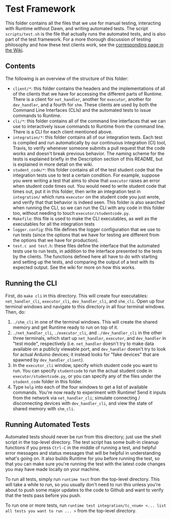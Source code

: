 # Test Framework

This folder contains all the files that we use for manual testing, interacting with Runtime without Dawn, and writing automated tests. The script `scripts/test.sh` is the file that actually runs the automated tests, and is also part of the test framework. For a more thorough discussion of testing philosophy and how these test clients work, see the [corresponding page in the Wiki](https://github.com/pioneers/runtime/wiki/Test-Framework).


## Contents

The following is an overview of the structure of this folder:

* `client/*`: this folder contains the headers and the implementations of all of the clients that we have for accessing the different parts of Runtime. There is a client for `net_handler`, another for `executor`, another for `dev_handler`, and a fourth for `shm`. These clients are used by both the Command Line Interfaces (CLIs) and the automated tests to issue commands to Runtime.
* `cli/*`: this folder contains all of the command line interfaces that we can use to interactively issue commands to Runtime from the command line. There is a CLI for each client mentioned above.
* `integration/*`: this folder contains all of our integration tests. Each test is compiled and run automatically by our continuous integration (CI) tool, Travis, to verify whenever someone submits a pull request that the code works and doesn't break previous behavior. The naming scheme for the tests is explained briefly in the Description section of this README, but is explained in more detail on the wiki.
* `student_code/*`: this folder contains all of the test student code that the integration tests use to test a certain condition. For example, suppose you were writing a test that aims to show that `executor` raises an error when student code times out. You would need to write student code that times out, put it in this folder, then write an integration test in `integration/` which runs `executor` on the student code you just wrote, and verify that that behavior is indeed seen. This folder is also searched when running the CLI, so we can run the CLI with any code in this folder too, without needing to touch `executor/studentcode.py`.
* `Makefile`: this file is used to make the CLI executables, as well as the executables for all the integration tests
* `logger.config`: this file defines the logger configuration that we use to run tests (since the options that we have for testing are different from the options that we have for production).
* `test.c and test.h`: these files define the interface that the automated tests use to run tests, in addition to the interface presented to the tests by the clients. The functions defined here all have to do with starting and setting up the tests, and comparing the output of a test with its expected output. See the wiki for more on how this works.

## Running the CLI

First, do `make cli` in this directory. This will create four executables: `net_handler_cli`, `executor_cli`, `dev_handler_cli`, and `shm_cli`. Open up four terminal windows and navigate to this directory in all four terminal windows. Then, do:

1. `./shm_cli` in one of the terminal windows. This will create the shared memory and get Runtime ready to run on top of it.
2. `./net_handler_cli`, `./executor_cli`, and `./dev_handler_cli` in the other three terminals, which start up `net_handler`, `executor`, and `dev_handler` in "test mode", respectively (i.e. `net_handler` doesn't try to make data available on a publicly viewable port, and `dev_handler` doesn't try to look for actual Arduino devices; it instead looks for "fake devices" that are spawned by `dev_handler_client`).
3. In the `executor_cli` window, specify which student code you want to run. You can specify `studentcode` to run the actual student code in `executor/studentcode.py`, or you can specify any of the files under the `student_code` folder in this folder.
4. Type `help` into each of the four windows to get a list of available commands. You're now ready to experiment with Runtime! Send it inputs from the network via `net_handler_cli`; simulate connecting / disconnecting devices with `dev_handler_cli`, and view the state of shared memory with `shm_cli`.

## Running Automated Tests

Automated tests should never be run from this directory; just use the shell script in the top-level directory. The test script has some built-in cleanup functions if you press `Ctrl-C` in the middle of running a test, and helpful error messages and status messages that will be helpful in understanding what's going on. It also builds Runtime for you before running the test, so that you can make sure you're running the test with the latest code changes you may have made locally on your machine.

To run all tests, simply run `runtime test` from the top-level directory. This will take a while to run, so you usually don't need to run this unless you're about to push some major updates to the code to Github and want to verify that the tests pass before you push.

To run one or more tests, run `runtime test integration/tc_<num> <... list all tests you want to run ... >` from the top-level directory.